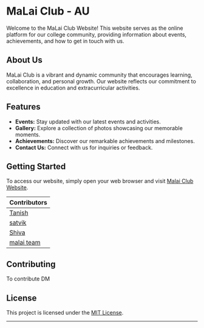 # MaLai Club - AU

Welcome to the MaLai Club Website! This website serves as the online platform for our college community, providing information about events, achievements, and how to get in touch with us.

## About Us
MaLai Club is a vibrant and dynamic community that encourages learning, collaboration, and personal growth. Our website reflects our commitment to excellence in education and extracurricular activities.

## Features

- **Events:** Stay updated with our latest events and activities.
- **Gallery:** Explore a collection of photos showcasing our memorable moments.
- **Achievements:** Discover our remarkable achievements and milestones.
- **Contact Us:** Connect with us for inquiries or feedback.

## Getting Started

To access our website, simply open your web browser and visit [Malai Club Website](https://malaiclub-au.vercel.app/).


 | Contributors  
| ---
|[Tanish](https://github.com/tanish0000)
|[satvik](https://github.com/Gsatvik26)
|[Shiva](https://github.com/ShivaNagachander)
|[malai team](https://www.instagram.com/malai_au/)

## Contributing
To contribute DM

## License

This project is licensed under the [MIT License](LICENSE).

---

